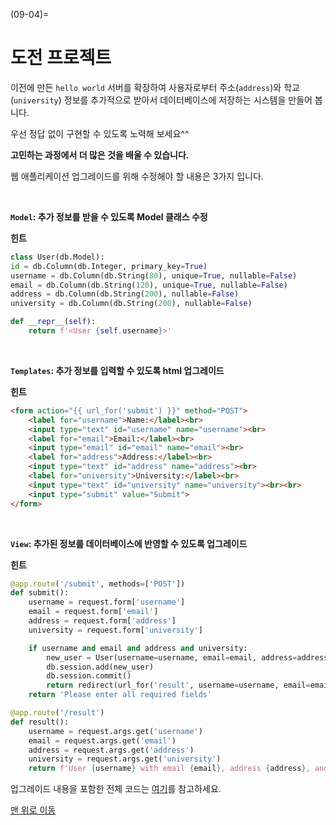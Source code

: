 (09-04)=
# 도전 프로젝트

이전에 만든 `hello world` 서버를 확장하여 사용자로부터 주소(`address`)와 학교(`university`) 정보를 추가적으로 받아서 데이터베이스에 저장하는 시스템을 만들어 봅니다.

우선 정답 없이 구현할 수 있도록 노력해 보세요^^

**고민하는 과정에서 더 많은 것을 배울 수 있습니다.**

웹 애플리케이션 업그레이드를 위해 수정해야 할 내용은 3가지 입니다.

<br />

**`Model`: 추가 정보를 받을 수 있도록 Model 클래스 수정**

**힌트**

```python
class User(db.Model):
id = db.Column(db.Integer, primary_key=True)
username = db.Column(db.String(80), unique=True, nullable=False)
email = db.Column(db.String(120), unique=True, nullable=False)
address = db.Column(db.String(200), nullable=False)
university = db.Column(db.String(200), nullable=False)

def __repr__(self):
    return f'<User {self.username}>'
```

<br />

**`Templates`: 추가 정보를 입력할 수 있도록 html 업그레이드**

**힌트**

```html
<form action="{{ url_for('submit') }}" method="POST">
    <label for="username">Name:</label><br>
    <input type="text" id="username" name="username"><br>
    <label for="email">Email:</label><br>
    <input type="email" id="email" name="email"><br>
    <label for="address">Address:</label><br>
    <input type="text" id="address" name="address"><br>
    <label for="university">University:</label><br>
    <input type="text" id="university" name="university"><br><br>
    <input type="submit" value="Submit">
</form>
```

<br />

**`View`: 추가된 정보를 데이터베이스에 반영할 수 있도록 업그레이드**

**힌트**

```python
@app.route('/submit', methods=['POST'])
def submit():
    username = request.form['username']
    email = request.form['email']
    address = request.form['address']
    university = request.form['university']

    if username and email and address and university:
        new_user = User(username=username, email=email, address=address, university=university)
        db.session.add(new_user)
        db.session.commit()
        return redirect(url_for('result', username=username, email=email, address=address, university=university))
    return 'Please enter all required fields'

@app.route('/result')
def result():
    username = request.args.get('username')
    email = request.args.get('email')
    address = request.args.get('address')
    university = request.args.get('university')
    return f'User {username} with email {email}, address {address}, and university {university} has been added to the database.'
```


업그레이드 내용을 포함한 전체 코드는 [여기](../solutions/ch09_solution.md)를 참고하세요.


[맨 위로 이동](09-04)